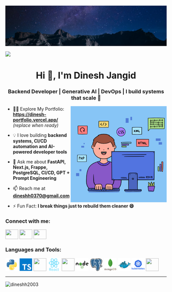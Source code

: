 ![Header](./5.jpg)

[![](https://visitcount.itsvg.in/api?id=dineshh2003&label=Profile%20Views&color=0&icon=0&pretty=false)](https://visitcount.itsvg.in)

<h1 align="center">Hi 👋, I'm Dinesh Jangid</h1>
<h3 align="center">Backend Developer | Generative AI | DevOps | I build systems that scale 🚀</h3>

<img align="right" alt="Coding" width="300" src="./1.jpg">

- 👨‍💻 Explore My Portfolio: **https://dinesh-portfolio.vercel.app/** *(replace when ready)*

- 💡 I love building **backend systems, CI/CD automation and AI-powered developer tools**

- 💬 Ask me about **FastAPI, Next.js, Frappe, PostgreSQL, CI/CD, GPT + Prompt Engineering**

- 📫 Reach me at **dineshh0370@gmail.com**

- ⚡ Fun Fact: **I break things just to rebuild them cleaner 😄**


<h3 align="left">Connect with me:</h3>
<p align="left">
<a href="https://www.linkedin.com/in/dinesh-jangid-252379258/" target="blank"><img align="center" src="https://raw.githubusercontent.com/rahuldkjain/github-profile-readme-generator/master/src/images/icons/Social/linked-in-alt.svg" height="30" width="40" /></a>
<a href="https://instagram.com/dinesh.codes" target="blank"><img align="center" src="https://raw.githubusercontent.com/rahuldkjain/github-profile-readme-generator/master/src/images/icons/Social/instagram.svg" height="30" width="40" /></a>
<a href="https://medium.com/@dineshh0370" target="blank"><img align="center" src="https://raw.githubusercontent.com/rahuldkjain/github-profile-readme-generator/master/src/images/icons/Social/medium.svg" height="30" width="40" /></a>
</p>


<h3 align="left">Languages and Tools:</h3>
<p align="left">
<a href="https://www.python.org" target="_blank"><img src="https://raw.githubusercontent.com/devicons/devicon/master/icons/python/python-original.svg" width="40" height="40"/></a>
<a href="https://www.typescriptlang.org/" target="_blank"><img src="https://raw.githubusercontent.com/devicons/devicon/master/icons/typescript/typescript-original.svg" width="40" height="40"/></a>
<a href="https://nextjs.org" target="_blank"><img src="https://cdn.worldvectorlogo.com/logos/nextjs-2.svg" width="40" height="40"/></a>
<a href="https://reactjs.org/" target="_blank"><img src="https://raw.githubusercontent.com/devicons/devicon/master/icons/react/react-original-wordmark.svg" width="40" height="40"/></a>
<a href="https://fastapi.tiangolo.com/" target="_blank"><img src="https://seeklogo.com/images/F/fastapi-logo-541BAA112F-seeklogo.com.png" width="40" height="40"/></a>
<a href="https://nodejs.org" target="_blank"><img src="https://raw.githubusercontent.com/devicons/devicon/master/icons/nodejs/nodejs-original-wordmark.svg" width="40" height="40"/></a>
<a href="https://www.postgresql.org" target="_blank"><img src="https://raw.githubusercontent.com/devicons/devicon/master/icons/postgresql/postgresql-original.svg" width="40" height="40"/></a>
<a href="https://www.mongodb.com" target="_blank"><img src="https://raw.githubusercontent.com/devicons/devicon/master/icons/mongodb/mongodb-original-wordmark.svg" width="40" height="40"/></a>
<a href="https://docker.com" target="_blank"><img src="https://raw.githubusercontent.com/devicons/devicon/master/icons/docker/docker-original.svg" width="40" height="40"/></a>
<a href="https://kubernetes.io" target="_blank"><img src="https://raw.githubusercontent.com/devicons/devicon/master/icons/kubernetes/kubernetes-plain-wordmark.svg" width="40" height="40"/></a>
<a href="https://git-scm.com/" target="_blank"><img src="https://www.vectorlogo.zone/logos/git-scm/git-scm-icon.svg" width="40" height="40"/></a>
</p>

---

<p><img align="center" src="https://github-readme-stats.vercel.app/api/top-langs?username=dineshh2003&show_icons=true&locale=en&layout=compact" alt="dineshh2003" /></p>

